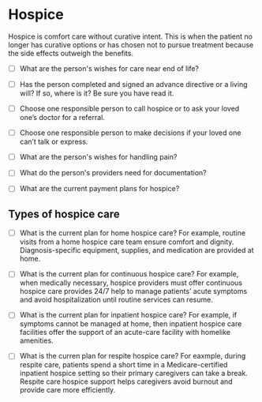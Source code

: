 # Hospice

Hospice is comfort care without curative intent. This is when the patient no longer has curative options or has chosen not to pursue treatment because the side effects outweigh the benefits. 

- [ ] What are the person's wishes for care near end of life?

- [ ] Has the person completed and signed an advance directive or a living will? If so, where is it? Be sure you have read it.

- [ ] Choose one responsible person to call hospice or to ask your loved one’s doctor for a referral.

- [ ] Choose one responsible person to make decisions if your loved one can’t talk or express.

- [ ] What are the person's wishes for handling pain?
  
- [ ] What do the person's providers need for documentation?
  
- [ ] What are the current payment plans for hospice?


## Types of hospice care

- [ ] What is the current plan for home hospice care? For example, routine visits from a home hospice care team ensure comfort and dignity. Diagnosis-specific equipment, supplies, and medication are provided at home. 

- [ ] What is the current plan for continuous hospice care? For example, when medically necessary, hospice providers must offer continuous hospice care provides 24/7 help to manage patients’ acute symptoms and avoid hospitalization until routine services can resume.

- [ ] What is the current plan for inpatient hospice care? For example, if symptoms cannot be managed at home, then inpatient hospice care facilities offer the support of an acute-care facility with homelike amenities.

- [ ] What is the curren plan for respite hospice care? For eaxmple, during respite care, patients spend a short time in a Medicare-certified inpatient hospice setting so their primary caregivers can take a break. Respite care hospice support helps caregivers avoid burnout and provide care more efficiently.




